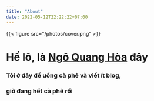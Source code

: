 ```yaml
---
title: "About"
date: 2022-05-12T22:22:22+07:00
---
```


{{< figure src="/photos/cover.png" >}}

<div class="contact-container">
        <h1>Hế lô, là <a href="./about">Ngô Quang Hòa</a> đây </h1>
<h3>Tôi ở đây để uống cà phê và viết ít blog, <h3>
<h3>giờ đang hết cà phê rồi </h3>
</div>
